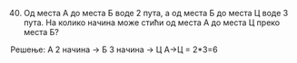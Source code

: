 40. Од места А до места Б воде 2 пута, а од места Б до места Ц воде 3 пута. На колико начина може стићи од места А до места Ц преко места Б?

Решење:
А 2 начина -> Б 3 начина -> Ц
А->Ц = 2*3=6
